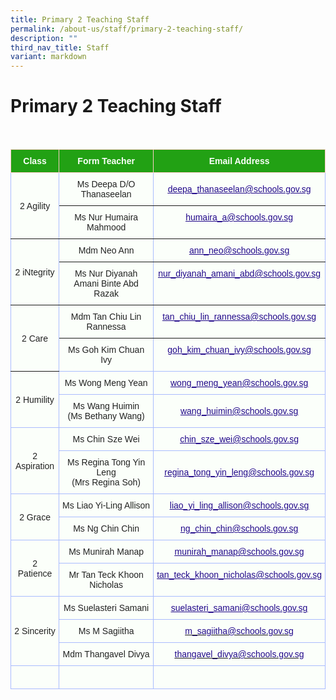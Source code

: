 ```yaml
---
title: Primary 2 Teaching Staff
permalink: /about-us/staff/primary-2-teaching-staff/
description: ""
third_nav_title: Staff
variant: markdown
---
```

Primary 2 Teaching Staff
========================

<br>

<style type="text/css">
.tg  {border-collapse:collapse;border-color:#aabcfe;border-spacing:0;}
.tg td{background-color:#e8edff;border-color:#aabcfe;border-style:solid;border-width:1px;color:#669;
  font-family:Arial, sans-serif;font-size:14px;overflow:hidden;padding:10px 5px;word-break:normal;}
.tg th{background-color:#b9c9fe;border-color:#aabcfe;border-style:solid;border-width:1px;color:#039;
  font-family:Arial, sans-serif;font-size:14px;font-weight:normal;overflow:hidden;padding:10px 5px;word-break:normal;}
.tg .tg-c8an{background-color:#97E3BD;color:#222;text-align:center;vertical-align:middle}
.tg .tg-g24l{background-color:#FBFFFA;border-color:inherit;color:#21088A;font-weight:bold;text-align:center;
  text-decoration:underline;vertical-align:top}
.tg .tg-ug26{background-color:#FBFFFA;border-color:inherit;color:#222;text-align:center;vertical-align:middle}
.tg .tg-4k5m{background-color:#FBFFFA;color:#222;text-align:center;vertical-align:top}
.tg .tg-ble8{background-color:#97E3BD;color:#21088A;font-weight:bold;text-align:center;text-decoration:underline;vertical-align:top}
.tg .tg-fskk{background-color:#FBFFFA;color:#21088A;font-weight:bold;text-align:center;text-decoration:underline;vertical-align:top}
.tg .tg-ehgc{background-color:#22A114;border-color:#ffccc9;color:#FBFFFA;font-weight:bold;text-align:center;vertical-align:top}
.tg .tg-djmn{background-color:#FBFFFA;border-color:inherit;color:#222;text-align:center;vertical-align:middle}
.tg .tg-33ww{background-color:#FBFFFA;border-color:inherit;color:#21088A;font-weight:bold;text-align:center;
  text-decoration:underline;vertical-align:top}
.tg .tg-ats7{background-color:#FFF;border-color:inherit;color:#222;text-align:left;vertical-align:top}
.tg .tg-s6uv{background-color:#FBFFFA;color:#222;text-align:center;vertical-align:middle}
.tg .tg-rxka{background-color:#FBFFFA;color:#222;text-align:center;vertical-align:middle}
.tg .tg-agmf{background-color:#FBFFFA;color:#21088A;font-weight:bold;text-align:center;text-decoration:underline;vertical-align:top}
.tg .tg-a3j2{background-color:#FFF;color:#222;text-align:center;vertical-align:middle}
.tg .tg-0pyt{background-color:#FFF;color:#21088A;font-weight:bold;text-align:center;text-decoration:underline;vertical-align:top}
</style>
<table class="tg">
<thead>
  <tr>
    <th class="tg-ehgc">Class</th>
    <th class="tg-ehgc">Form Teacher</th>
    <th class="tg-ehgc">Email Address</th>
  </tr>
</thead>
<tbody>
  <tr>
    <td class="tg-djmn" rowspan="2"><span style="color:#222;background-color:#FBFFFA">2 Agility</span></td>
    <td class="tg-djmn"><span style="color:#222;background-color:#FBFFFA">Ms Deepa D/O Thanaseelan</span><br></td>
    <td class="tg-33ww" style="text-align: center; vertical-align: middle;"><a href="mailto:deepa_thanaseelan@schools.gov.sg"><span style="font-weight:500;text-decoration:underline;color:#21088A">deepa_thanaseelan@schools.gov.sg</span></a><br></td>
  </tr>
  <tr>
    <td class="tg-djmn"><span style="color:#222;background-color:#FBFFFA">Ms Nur Humaira Mahmood</span><br></td>
    <td class="tg-g24l"><a href="mailto:humaira_a@schools.gov.sg"><span style="font-weight:500;text-decoration:underline;color:#21088A">humaira_a@schools.gov.sg</span></a><br></td>
  </tr>
  <tr>
    <td class="tg-djmn" rowspan="2"><span style="color:#222;background-color:#FBFFFA">2 iNtegrity</span></td>
    <td class="tg-djmn"><span style="color:#222;background-color:#FBFFFA">Mdm Neo Ann</span><br></td>
    <td class="tg-33ww"><a href="mailto:ann_neo@schools.gov.sg"><span style="font-weight:500;text-decoration:underline;color:#21088A">ann_neo@schools.gov.sg</span></a><br></td>
  </tr>
  <tr>
    <td class="tg-ug26"><span style="color:#222;background-color:#FBFFFA">Ms Nur Diyanah Amani Binte Abd Razak</span></td>
    <td class="tg-g24l"><a href="mailto:nur_diyanah_amani_abd@schools.gov.sg"><span style="font-weight:500;text-decoration:underline;color:#21088A">nur_diyanah_amani_abd@schools.gov.sg</span></a><br></td>
  </tr>
  <tr>
    <td class="tg-djmn" rowspan="2"><span style="color:#222;background-color:#FBFFFA">2 Care</span></td>
    <td class="tg-djmn"><span style="color:#222;background-color:#FBFFFA">Mdm Tan Chiu Lin Rannessa</span><br></td>
    <td class="tg-33ww"><a href="mailto:tan_chiu_lin_rannessa@schools.gov.sg"><span style="font-weight:500;text-decoration:underline;color:#21088A">tan_chiu_lin_rannessa@schools.gov.sg</span></a></td>
  </tr>
  <tr>
    <td class="tg-s6uv"><span style="color:#222;background-color:#FBFFFA">Ms Goh Kim Chuan Ivy</span><br></td>
    <td class="tg-fskk"><a href="mailto:goh_kim_chuan_ivy@schools.gov.sg"><span style="font-weight:500;text-decoration:underline;color:#21088A">goh_kim_chuan_ivy@schools.gov.sg</span></a><br></td>
  </tr>
  <tr>
    <td class="tg-rxka" rowspan="2"><span style="color:#222;background-color:#FBFFFA">2 Humility</span></td>
    <td class="tg-4k5m"><span style="color:#222">Ms Wong Meng Yean</span></td>
    <td class="tg-agmf"><a href="mailto:wong_meng_yean@schools.gov.sg"><span style="font-weight:500;text-decoration:underline;color:#21088A">wong_meng_yean@schools.gov.sg</span></a><br></td>
  </tr>
  <tr>
    <td class="tg-s6uv"><span style="color:#222;background-color:#FBFFFA">Ms Wang Huimin</span><br><span style="color:#222;background-color:#FBFFFA"> (Ms Bethany Wang)</span><br></td>
    <td class="tg-fskk" style="text-align: center; vertical-align: middle;"><a href="mailto:wang_huimin@schools.gov.sg"><span style="font-weight:500;text-decoration:underline;color:#21088A">wang_huimin@schools.gov.sg</span></a><br></td>
  </tr>
  <tr>
    <td class="tg-rxka" rowspan="2"><span style="color:#222;background-color:#FBFFFA">2 Aspiration</span></td>
    <td class="tg-rxka"><span style="color:#222;background-color:#FBFFFA">Ms Chin Sze Wei</span><br></td>
    <td class="tg-agmf"><a href="mailto:chin_sze_wei@schools.gov.sg"><span style="font-weight:500;text-decoration:underline;color:#21088A">chin_sze_wei@schools.gov.sg</span></a><br></td>
  </tr>
  <tr>
    <td class="tg-s6uv"><span style="color:#222;background-color:#FBFFFA">Ms Regina Tong Yin Leng</span><br><span style="color:#222;background-color:#FBFFFA"> (Mrs Regina Soh)</span><br></td>
    <td class="tg-fskk" style="text-align: center; vertical-align: middle;"><a href="mailto:regina_tong_yin_leng@schools.gov.sg"><span style="font-weight:500;text-decoration:underline;color:#21088A">regina_tong_yin_leng@schools.gov.sg</span></a></td>
  </tr>
  <tr>
    <td class="tg-rxka" rowspan="2"><span style="color:#222;background-color:#FBFFFA">2 Grace</span></td>
    <td class="tg-rxka"><span style="color:#222;background-color:#FBFFFA">Ms Liao Yi-Ling Allison</span><br></td>
    <td class="tg-agmf"><a href="mailto:liao_yi_ling_allison@schools.gov.sg"><span style="font-weight:500;text-decoration:underline;color:#21088A">liao_yi_ling_allison@schools.gov.sg</span></a><br></td>
  </tr>
  <tr>
    <td class="tg-s6uv"><span style="color:#222;background-color:#FBFFFA">Ms Ng Chin Chin</span><br></td>
    <td class="tg-fskk"><a href="mailto:ng_chin_chin@schools.gov.sg"><span style="font-weight:500;text-decoration:underline;color:#21088A">ng_chin_chin@schools.gov.sg</span></a></td>
  </tr>
  <tr>
    <td class="tg-rxka" rowspan="2"><span style="color:#222;background-color:#FBFFFA">2 Patience</span><br></td>
    <td class="tg-rxka"><span style="color:#222;background-color:#FBFFFA">Ms Munirah Manap</span><br></td>
    <td class="tg-agmf"><a href="mailto:munirah_manap@schools.gov.sg"><span style="font-weight:500;text-decoration:underline;color:#21088A">munirah_manap@schools.gov.sg</span></a><br></td>
  </tr>
  <tr>
    <td class="tg-s6uv"><span style="color:#222;background-color:#FBFFFA">Mr Tan Teck Khoon Nicholas</span><br></td>
    <td class="tg-fskk"><a href="mailto:tan_teck_khoon_nicholas@schools.gov.sg"><span style="font-weight:500;text-decoration:underline;color:#21088A">tan_teck_khoon_nicholas@schools.gov.sg</span></a></td>
  </tr>
  <tr>
    <td class="tg-rxka" rowspan="3"><span style="color:#222;background-color:#FBFFFA">2 Sincerity</span></td>
    <td class="tg-rxka"><span style="color:#222;background-color:#FBFFFA">Ms Suelasteri Samani</span><br></td>
    <td class="tg-agmf"><a href="mailto:suelasteri_samani@schools.gov.sg"><span style="font-weight:500;text-decoration:underline;color:#21088A">suelasteri_samani@schools.gov.sg</span></a><br></td>
  </tr>
  <tr>
    <td class="tg-s6uv"><span style="color:#222;background-color:#FBFFFA">Ms M Sagiitha</span></td>
    <td class="tg-fskk"><a href="mailto:m_sagiitha@schools.gov.sg"><span style="font-weight:500;text-decoration:none;color:#21088A">m_sagiitha@schools.gov.sg</span></a><span style="color:#222;background-color:#FBFFFA"> </span></td>
  </tr>
	<tr>
    <td class="tg-s6uv"><span style="color:#222;background-color:#FBFFFA">Mdm Thangavel Divya</span></td>
    <td class="tg-fskk"><a href="mailto:thangavel_divya@schools.gov.sg"><span style="font-weight:500;text-decoration:none;color:#21088A">thangavel_divya@schools.gov.sg</span></a><span style="color:#222;background-color:#FBFFFA"> </span></td>
  </tr>
	<tr>
    <td class="tg-rxka"><span style="color:#222;background-color:#FBFFFA"></span></td>
    <td class="tg-rxka"><span style="color:#222;background-color:#FBFFFA"></span><br></td>
    <td class="tg-agmf"><br></td>
  </tr>
</tbody>
</table>